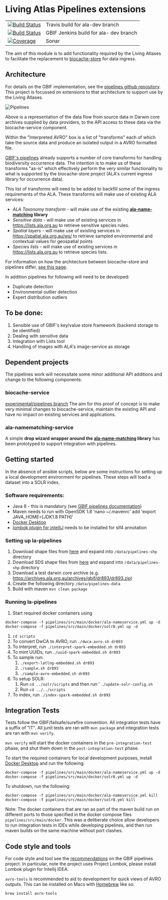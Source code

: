 # Living Atlas Pipelines extensions 
| | |
| ---- | ----|
| [![Build Status](https://api.travis-ci.org/gbif/pipelines.svg?branch=ala-dev)](http://travis-ci.org/gbif/pipelines) | Travis build for ala-dev branch |
| [![Build Status](https://builds.gbif.org/job/pipelines-la-dev/badge/icon?style=flat-square)](https://builds.gbif.org/job/pipelines/)| GBIF Jenkins build for ala- dev branch |
| [![Coverage](https://sonar.gbif.org/api/project_badges/measure?project=org.gbif.pipelines%3Apipelines-parent&metric=coverage)](https://sonar.gbif.org/dashboard?id=org.gbif.pipelines%3Apipelines-parent) |  Sonar  |

The aim of this module is to add functionality required by the Living Atlases to facilitate the replacement to [biocache-store](https://github.com/AtlasOfLivingAustralia/biocache-store) for data ingress. 

## Architecture

For details on the GBIF implementation, see the [pipelines github repository](https://github.com/gbif/pipelines).
This project is focussed on extensions to that architecture to support use by the Living Atlases.

![Pipelines](https://docs.google.com/drawings/d/e/2PACX-1vQhQSg5VFo2xRZfDhmvhKuNLUpyTOlW-t-m1fesJ2RElWorVPAEbnsZg_StJKh22mEcS4D28j_nPoTV/pub?w=960&h=720 "Pipelines") 

Above is a representation of the data flow from source data in Darwin core archives supplied by data providers, to the API access to these data via the biocache-service component.

Within the "Interpreted AVRO" box is a list of "transforms" each of which take the source data and produce an isolated output in a AVRO formatted file.

[GBIF's pipelines](https://github.com/gbif/pipelines) already supports a number of core transforms for handling biodiversity occurrence data. The intention is to make us of these transforms "as-is" which effectively perform the very similar functionality to what is supported by the biocache-store project (ALA's current ingress library for occurrence data). 

This list of transforms will need to be added to backfill some of the ingress requirements of the ALA. These transforms will make use of existing ALA services:

* *ALA Taxonomy transform* - will make use of the existing **[ala-name-matching](https://github.com/AtlasOfLivingAustralia/ala-name-matching) library**
* *Sensitive data* - will make use of existing services in https://lists.ala.org.au to retrieve sensitive species rules.
* *Spatial layers* - will make use of existing services in https://spatial.ala.org.au/ws/ to retrieve sampled environmental and contextual values for geospatial points
* *Species lists* - will make use of existing services in https://lists.ala.org.au to retrieve species lists.

For information on how the architecture between biocache-store and pipelines differ, [see this page](architectures.md).


In addition pipelines for following will need to be developed:

* Duplicate detection
* Environmental outlier detection
* Expert distribution outliers

## To be done:

1. Sensible use of GBIF's key/value store framework (backend storage to be identified)
2. Dealing with sensitive data
4. Integration with Lists tool
6. Handling of images with ALA's image-service as storage

## Dependent projects

The pipelines work will necessitate some minor additional API additions and change to the following components:

### biocache-service
[experimental/pipelines branch](https://github.com/AtlasOfLivingAustralia/biocache-service/tree/experimental/pipelines) 
The aim for this proof of concept is to make very minimal changes to biocache-service, maintain the existing API and have no impact on existing services and applications.

### ala-namematching-service
A simple **drop wizard wrapper around the [ala-name-matching](https://github.com/AtlasOfLivingAustralia/ala-name-matching) library** has been prototyped to support integration with pipelines.
 
## Getting started

In the absence of ansible scripts, below are some instructions for setting up a local development environment for pipelines.
These steps will load a dataset into a SOLR index.

### Software requirements:

* Java 8 - this is mandatory (see [GBIF pipelines documentation](https://github.com/gbif/pipelines#about-the-project))
* Maven needs to run with OpenSDK 1.8 
'nano ~/.mavenrc' add 'export JAVA_HOME=[JDK1.8 PATH]'
* [Docker Desktop](https://www.docker.com/products/docker-desktop)
* [lombok plugin for intelliJ](https://projectlombok.org/setup/intellij) needs to be installed for slf4 annotation  

### Setting up la-pipelines
  
1. Download shape files from [here](https://pipelines-shp.s3-ap-southeast-2.amazonaws.com/pipelines-shapefiles.zip) and expand into `/data/pipelines-shp` directory
1. Download SDS shape files from [here](https://biocache.ala.org.au/archives/layers/sds-layers.tgz) and expand into `/data/pipelines-shp` directory
1. Download a test darwin core archive (e.g. https://archives.ala.org.au/archives/gbif/dr893/dr893.zip)
1. Create the following directory `/data/pipelines-data`
1. Build with maven `mvn clean package`

### Running la-pipelines

1. Start required docker containers using
```
docker-compose -f pipelines/src/main/docker/ala-nameservice.yml up -d
docker-compose -f pipelines/src/main/docker/solr8.yml up -d
```
1. `cd scripts`
1. To convert DwCA to AVRO, run `./dwca-avro.sh dr893`
1. To interpret, run `./interpret-spark-embedded.sh dr893`
1. To mint UUIDs, run `./uuid-spark-embedded.sh dr893`
1. To sample run:
    1. `./export-latlng-embedded.sh dr893`
    1. `./sample.sh dr893`
    1. `./sample-avro-embedded.sh dr893`
1. To setup SOLR:
    1. Run `cd ../solr/scripts` and  then run ' `./update-solr-config.sh`
    1. Run `cd ../../scripts`
1. To index, run `./index-spark-embedded.sh dr893`

## Integration Tests

Tests follow the GBIF/failsafe/surefire convention. 
All integration tests have a suffix of "IT". 
All junit tests are ran with `mvn package` and integration tests are ran with `mvn verify`.

`mvn verify` will start the docker containers in the `pre-integration-test` phase, 
and shut them down in the `post-integration-test` 
phase.


To start the required containers for local development purposes, 
install [Docker Desktop](https://www.docker.com/products/docker-desktop) and run the following:

```
docker-compose -f pipelines/src/main/docker/ala-nameservice.yml up -d
docker-compose -f pipelines/src/main/docker/solr8.yml up -d
```

To shutdown, run the following:
```
docker-compose -f pipelines/src/main/docker/ala-nameservice.yml kill
docker-compose -f pipelines/src/main/docker/solr8.yml kill
```

Note: The docker containers that are ran as part of the maven build run on different 
ports to those specified in the docker compose files `pipelines/src/main/docker`. 
This was a deliberate choice allow developers to run integration tests in IDEs while developing pipelines,
and then run maven builds on the same machine without port clashes.


## Code style and tools

For code style and tool see the [recommendations](https://github.com/gbif/pipelines#codestyle-and-tools-recommendations) on the GBIF pipelines project. In particular, note the project uses Project Lombok, please install Lombok plugin for Intellij IDEA.

`avro-tools` is recommended to aid to development for quick views of AVRO outputs. 
This can be installed on Macs with [Homebrew](https://brew.sh/) like so:

```
brew install avro-tools
```
